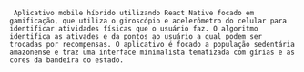      Aplicativo mobile híbrido utilizando React Native focado em gamificação, que utiliza o giroscópio e acelerômetro do celular para identificar atividades físicas que o usuário faz. O algoritmo identifica as ativades e da pontos ao usuário a qual podem ser trocadas por recompensas. O aplicativo é focado a população sedentária amazonense e traz uma interface minimalista tematizada com gírias e as cores da bandeira do estado.
